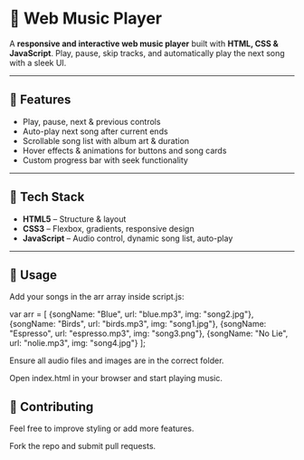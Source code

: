 # 🎵 Web Music Player

A **responsive and interactive web music player** built with **HTML, CSS & JavaScript**. Play, pause, skip tracks, and automatically play the next song with a sleek UI.

---

## 🔹 Features

* Play, pause, next & previous controls
* Auto-play next song after current ends
* Scrollable song list with album art & duration
* Hover effects & animations for buttons and song cards
* Custom progress bar with seek functionality

---

## 🔹 Tech Stack

* **HTML5** – Structure & layout
* **CSS3** – Flexbox, gradients, responsive design
* **JavaScript** – Audio control, dynamic song list, auto-play

---

## 🔹 Usage

Add your songs in the arr array inside script.js:

var arr = [
    {songName: "Blue", url: "blue.mp3", img: "song2.jpg"},
    {songName: "Birds", url: "birds.mp3", img: "song1.jpg"},
    {songName: "Espresso", url: "espresso.mp3", img: "song3.png"},
    {songName: "No Lie", url: "nolie.mp3", img: "song4.jpg"}
];


Ensure all audio files and images are in the correct folder.

Open index.html in your browser and start playing music.

## 🔹 Contributing

Feel free to improve styling or add more features.

Fork the repo and submit pull requests.
